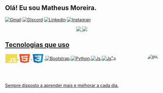 ## Olá! Eu sou Matheus Moreira.

<div>

[![Gmail](https://img.shields.io/badge/Gmail-D14836?style=for-the-badge&logo=gmail&logoColor=white)](https://mail.google.com/mail/u/3/?ogbl)
[![Discord](https://img.shields.io/badge/Discord-7289DA?style=for-the-badge&logo=discord&logoColor=white)](https://discord.com/channels/@me)
[![Linkedin](https://img.shields.io/badge/LinkedIn-0077B5?style=for-the-badge&logo=linkedin&logoColor=white)](https://www.linkedin.com/in/matheus-moreira-1aaa61238/)
[![Instagran](https://img.shields.io/badge/Instagram-E4405F?style=for-the-badge&logo=instagram&logoColor=white)](https://www.instagram.com/matheus_m_90/)

</div>

<div align="center">
  <a href="https://github.com/MatheusMcod">
  <img height="150em" src="https://github-readme-stats.vercel.app/api?username=MatheusMcod&show_icons=true&theme=dracula&include_all_commits=true&count_private=true"/>
  <img height="150em" src="https://github-readme-stats.vercel.app/api/top-langs/?username=MatheusMcod&layout=compact&langs_count=7&theme=dracula"/>
</div>

## Tecnologias que uso

<div style="display: inline_block">
  <img align="center" alt="Js" height="30" width="40" src="https://raw.githubusercontent.com/devicons/devicon/master/icons/javascript/javascript-plain.svg">
  <img align="center" alt="HTML" height="30" width="40" src="https://raw.githubusercontent.com/devicons/devicon/master/icons/html5/html5-original.svg">
  <img align="center" alt="CSS" height="30" width="40" src="https://raw.githubusercontent.com/devicons/devicon/master/icons/css3/css3-original.svg">
  <img align="center" alt="Bootstrap" height="30" width="40" src="https://getbootstrap.com.br/docs/4.1/assets/img/bootstrap-stack.png">
  <img align="center" alt="Python" height="30" width="40" src="https://upload.wikimedia.org/wikipedia/commons/thumb/c/c3/Python-logo-notext.svg/1200px-Python-logo-notext.svg.png">
  <img align="center" alt="Js" height="30" width="40" src="https://brandslogos.com/wp-content/uploads/images/large/django-logo.png">
  <img align="right" alt="pic" height="135" style="border-radius:50px;" src="https://animeshouse.net/wp-content/uploads/2022/02/Screenshot_4263-426x240.jpg">
  <img align="center" alt="Js" height="30" width="40" src="<img align="center" alt="Js" height="30" width="40" src="https://e7.pngegg.com/pngimages/747/798/png-clipart-mysql-mysql.png">">
</div>
<br>
<br>
<br>
    
Sempre disposto a aprender mais e melhorar a cada dia.

